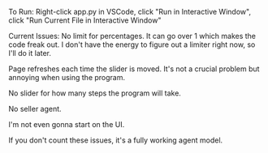 To Run:
Right-click app.py in VSCode, click "Run in Interactive Window", click "Run Current File in Interactive Window"

Current Issues:
No limit for percentages. It can go over 1 which makes the code freak out. I don't have the energy to figure out a limiter right now, so I'll do it later.

Page refreshes each time the slider is moved. It's not a crucial problem but annoying when using the program.

No slider for how many steps the program will take.

No seller agent.

I'm not even gonna start on the UI.


If you don't count these issues, it's a fully working agent model.